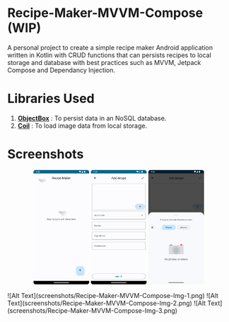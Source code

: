 # Recipe-Maker-MVVM-Compose (WIP)
A personal project to create a simple recipe maker Android application written in Kotlin with CRUD functions that can persists recipes to local storage and database with best practices such as MVVM, Jetpack Compose and Dependancy Injection.

# Libraries Used
1. <a href="https://github.com/objectbox/objectbox-java"><strong>ObjectBox</strong></a> : To persist data in an NoSQL database.
2. <a href="https://github.com/coil-kt/coil"><strong>Coil</strong></a> : To load image data from local storage.

# Screenshots
<p align="center">
  <img src="screenshots/Recipe-Maker-MVVM-Compose-Img-1.png" width=25% height=25%>
  <img src="screenshots/Recipe-Maker-MVVM-Compose-Img-2.png" width=25% height=25%>
  <img src="screenshots/Recipe-Maker-MVVM-Compose-Img-3.png" width=25% height=25%>
</p>
![Alt Text](screenshots/Recipe-Maker-MVVM-Compose-Img-1.png)
![Alt Text](screenshots/Recipe-Maker-MVVM-Compose-Img-2.png)
![Alt Text](screenshots/Recipe-Maker-MVVM-Compose-Img-3.png)
